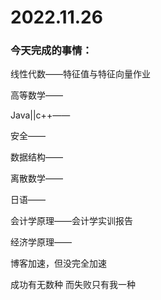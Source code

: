 # 2022.11.26

### 今天完成的事情：

线性代数——特征值与特征向量作业

高等数学——

Java||c++——

安全——

数据结构——

离散数学——

日语——

会计学原理——会计学实训报告

经济学原理——

博客加速，但没完全加速

成功有无数种 而失败只有我一种